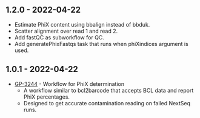 ## 1.2.0 - 2022-04-22
- Estimate PhiX content using bbalign instead of bbduk.
- Scatter alignment over read 1 and read 2.
- Add fastQC as subworkflow for QC.
- Add generatePhixFastqs task that runs when phiXindices argument is used.

## 1.0.1 - 2022-04-22
- [GP-3244](https://jira.oicr.on.ca/browse/GP-3244) - Workflow for PhiX determination
    - A workflow similar to bcl2barcode that accepts BCL data and report PhiX percentages.
    - Designed to get accurate contamination reading on failed NextSeq runs.
